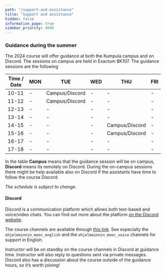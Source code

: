 ```yaml
---
path: "/support-and-assistance"
title: "Support and assistance"
hidden: false
information_page: true
sidebar_priority: 4000
---
```


### Guidance during the summer

The 2024 course will offer guidance at both the Kumpula campus and on Discord. The sessions on campus are held in Exactum BK107. The guidance sessions are the following

| Time / Date | MON | TUE | WED | THU | FRI |
|-----|----|----|----|----|----|
| 10-11 | - | Campus/Discord | - | - | - |
| 11-12 | - | Campus/Discord | - | - | - |
| 12-13 | - | - | - | - | - |
| 13-14 | - | - | - | - | - |
| 14-15 | - | - | - | Campus/Discord | - |
| 15-16 | - | - | - | Campus/Discord | - |
| 16-17 | - | - | - | - | - |
| 17-18 | - | - | - | - | - |

In the table **Campus** means that the guidance session will be on campus, **Discord** means its remotely on Discord. During the on-campus sessions there might be help available also on Discord if the assistants have time to follow the course Discord.

*The schedule is subject to change.*

#### Discord

Discord is a communication platform which allows both text-based and voice/video chats. You can find out more about the platform [on the Discord website](https://discord.com/).

The course channels are available through [this link](https://study.cs.helsinki.fi/discord/join/ohjelmoinnin_mooc). See especially the `ohjelmoinnin_mooc_english` and the `ohjelmoinnin_mooc_voice` channels for support in English.

Instructor will be on standby on the course channels in Discord at guidance time. Instructor will also reply to questions sent via private messages. Discord also has a discussion about the course outside of the guidance hours, so it’s worth joining!
